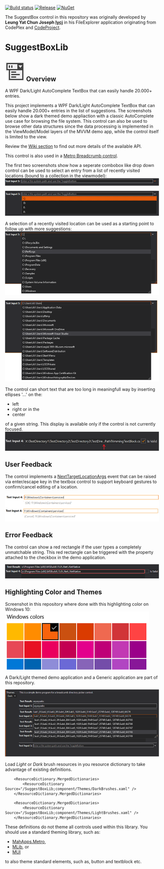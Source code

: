 [![Build status](https://ci.appveyor.com/api/projects/status/nw16d7fi59x0se0p?svg=true)](https://ci.appveyor.com/project/Dirkster99/suggestboxlib) [![Release](https://img.shields.io/github/release/Dirkster99/SuggestBoxLib.svg)](https://github.com/Dirkster99/SuggestBoxLib/releases/latest) [![NuGet](https://img.shields.io/nuget/dt/Dirkster.SuggestBoxLib.svg)](http://nuget.org/packages/Dirkster.SuggestBoxLib)

The SuggestBox control in this repository was originally developed by <b>Leung Yat Chun Joseph <a href="https://github.com/lycj">lycj</a></b> in his FileExplorer application originating from CodePlex and <a href="https://www.codeproject.com/Members/Fainx">CodeProject</a>.

# SuggestBoxLib

<h2><img src="https://raw.githubusercontent.com/Dirkster99/Docu/master/SuggestBoxLib/icons/AutoComplete_64x.png" height="64"/>&nbsp;Overview</h2>

A WPF Dark/Light AutoComplete TextBox that can easily handle 20.000+ entries.

This project implements a WPF Dark/Light AutoComplete TextBox that can easily handle 20.000+ entries in the
list of suggestions. The screenshots below show a dark themed demo appliaction with a classic AutoComplete
use case for browsing the file system. This control can also be used to browse other data structures since
the data processing is implemented in the ViewModel/Model layers of the MVVM demo app, while
the control itself is limited to the view.

Review the [Wiki section](https://github.com/Dirkster99/SuggestBoxLib/wiki) to find out more details of the available API.

This control is also used in a [Metro Breadcrumb control](https://github.com/Dirkster99/bm).

The first two screenshots show how a seperate combobox like drop down control can be used to select an entry from
a list of recently visited locations (bound to a collection in the viewmodel):
![](https://raw.githubusercontent.com/Dirkster99/Docu/master/SuggestBoxLib/screenshots/Unbenannt-7.png)

![](https://raw.githubusercontent.com/Dirkster99/Docu/master/SuggestBoxLib/screenshots/Unbenannt-8.png)

A selection of a recently visited location can be used as a starting point to follow up with more suggestions:
![](https://raw.githubusercontent.com/Dirkster99/Docu/master/SuggestBoxLib/screenshots/Unbenannt-9.png)

![](https://raw.githubusercontent.com/Dirkster99/Docu/master/SuggestBoxLib/screenshots/Unbenannt-10.png)

The control can short text that are too long in meaningfull way by inserting ellipses '...' on the:
- left
- right or in the
- center

of a given string. This display is available only if the control is not currently focused.
![](https://raw.githubusercontent.com/Dirkster99/Docu/master/SuggestBoxLib/screenshots/ShowEllipses_Centered.png)

## User Feedback

The control implements a [NextTargetLocationArgs](https://github.com/Dirkster99/SuggestBoxLib/blob/master/source/SuggestBoxLib/Events/NextTargetLocationArgs.cs) event that can be raised via enter/escape key in the textbox control to support keyboard
gestures to confirm/cancel editing of a location.

![](https://raw.githubusercontent.com/Dirkster99/Docu/master/SuggestBoxLib/screenshots/OK_Cancel.png)

## Error Feedback
The control can show a red rectangle if the user types a completely unmatchable string. This red rectangle
can be triggered with the property attached to the checkbox in the demo application.

![](https://raw.githubusercontent.com/Dirkster99/Docu/master/SuggestBoxLib/screenshots/Unbenannt-6.png)

## Highlighting Color and Themes
Screenshot in this repository where done with this highlighting color on Windows 10:
![](https://raw.githubusercontent.com/Dirkster99/Docu/master/SuggestBoxLib/screenshots/Untitled.png)

A Dark/Light themed demo application and a Generic application are part of this repository.  

![](https://raw.githubusercontent.com/Dirkster99/Docu/master/SuggestBoxLib/screenshots/Unbenannt-4.png)

Load *Light* or *Dark* brush resources in you resource dictionary to take advantage of existing definitions.

```XAML
    <ResourceDictionary.MergedDictionaries>
        <ResourceDictionary Source="/SuggestBoxLib;component/Themes/DarkBrushes.xaml" />
    </ResourceDictionary.MergedDictionaries>
```

```XAML
    <ResourceDictionary.MergedDictionaries>
        <ResourceDictionary Source="/SuggestBoxLib;component/Themes/LightBrushes.xaml" />
    </ResourceDictionary.MergedDictionaries>
```

These definitions do not theme all controls used within this library. You should use a standard theming library, such as:
- [MahApps.Metro](https://github.com/MahApps/MahApps.Metro),
- [MLib](https://github.com/Dirkster99/MLib), or
- [MUI](https://github.com/firstfloorsoftware/mui)

to also theme standard elements, such as, button and textblock etc.
